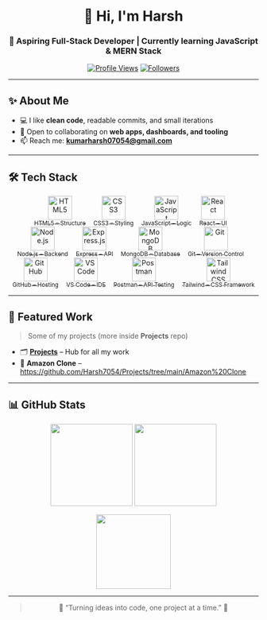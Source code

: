 <div align="center">

# 👋 Hi, I'm Harsh  
### 🌱 Aspiring Full-Stack Developer | Currently learning JavaScript & MERN Stack  

[![Profile Views](https://komarev.com/ghpvc/?username=Harsh7054&label=Profile%20Views&color=0e75b6)](https://github.com/Harsh7054)
[![Followers](https://img.shields.io/github/followers/Harsh7054?style=social)](https://github.com/Harsh7054?tab=followers)

</div>

---

## ✨ About Me
- 💻 I like **clean code**, readable commits, and small iterations  
- 🤝 Open to collaborating on **web apps, dashboards, and tooling**  
- 📫 Reach me: **kumarharsh07054@gmail.com**

---

## 🛠 Tech Stack  

<p align="center">
  <a href="https://developer.mozilla.org/en-US/docs/Glossary/HTML5" style="display:inline-block;text-align:center;">
    <img src="https://skillicons.dev/icons?i=html" alt="HTML5" width="48" /><br>
    <sub>HTML5 – Structure</sub>
  </a>
  &nbsp;&nbsp;
  <a href="https://developer.mozilla.org/en-US/docs/Web/CSS" style="display:inline-block;text-align:center;">
    <img src="https://skillicons.dev/icons?i=css" alt="CSS3" width="48" /><br>
    <sub>CSS3 – Styling</sub>
  </a>
  &nbsp;&nbsp;
  <a href="https://developer.mozilla.org/en-US/docs/Web/JavaScript" style="display:inline-block;text-align:center;">
    <img src="https://skillicons.dev/icons?i=javascript" alt="JavaScript" width="48" /><br>
    <sub>JavaScript – Logic</sub>
  </a>
  &nbsp;&nbsp;
  <a href="https://react.dev/" style="display:inline-block;text-align:center;">
    <img src="https://skillicons.dev/icons?i=react" alt="React" width="48" /><br>
    <sub>React – UI</sub>
  </a>
  &nbsp;&nbsp;
  <a href="https://nodejs.org/" style="display:inline-block;text-align:center;">
    <img src="https://skillicons.dev/icons?i=nodejs" alt="Node.js" width="48" /><br>
    <sub>Node.js – Backend</sub>
  </a>
  &nbsp;&nbsp;
  <a href="https://expressjs.com/" style="display:inline-block;text-align:center;">
    <img src="https://skillicons.dev/icons?i=express" alt="Express.js" width="48" /><br>
    <sub>Express – API</sub>
  </a>
  &nbsp;&nbsp;
  <a href="https://www.mongodb.com/" style="display:inline-block;text-align:center;">
    <img src="https://skillicons.dev/icons?i=mongodb" alt="MongoDB" width="48" /><br>
    <sub>MongoDB – Database</sub>
  </a>
  &nbsp;&nbsp;
  <a href="https://git-scm.com/" style="display:inline-block;text-align:center;">
    <img src="https://skillicons.dev/icons?i=git" alt="Git" width="48" /><br>
    <sub>Git – Version Control</sub>
  </a>
  &nbsp;&nbsp;
  <a href="https://github.com/" style="display:inline-block;text-align:center;">
    <img src="https://skillicons.dev/icons?i=github" alt="GitHub" width="48" /><br>
    <sub>GitHub – Hosting</sub>
  </a>
  &nbsp;&nbsp;
  <a href="https://code.visualstudio.com/" style="display:inline-block;text-align:center;">
    <img src="https://skillicons.dev/icons?i=vscode" alt="VS Code" width="48" /><br>
    <sub>VS Code – IDE</sub>
  </a>
  &nbsp;&nbsp;
  <a href="https://www.postman.com/" style="display:inline-block;text-align:center;">
    <img src="https://skillicons.dev/icons?i=postman" alt="Postman" width="48" /><br>
    <sub>Postman – API Testing</sub>
  </a>
  &nbsp;&nbsp;
  <a href="https://tailwindcss.com/" style="display:inline-block;text-align:center;">
    <img src="https://skillicons.dev/icons?i=tailwind" alt="Tailwind CSS" width="48" /><br>
    <sub>Tailwind – CSS Framework</sub>
  </a>
</p>

---

## 📌 Featured Work
> Some of my projects (more inside **Projects** repo)

- 🗂 **[Projects](https://github.com/Harsh7054/Projects)** – Hub for all my work  
- 🛒 **Amazon Clone** – https://github.com/Harsh7054/Projects/tree/main/Amazon%20Clone

---

## 📊 GitHub Stats
<p align="center">
  <img src="https://github-readme-stats.vercel.app/api?username=Harsh7054&show_icons=true&rank_icon=github&theme=transparent" height="165" />
  <img src="https://streak-stats.demolab.com?user=Harsh7054&theme=transparent" height="165" />
</p>
<p align="center">
  <img src="https://github-readme-stats.vercel.app/api/top-langs/?username=Harsh7054&layout=compact&theme=transparent" height="150" />
</p>

---

<div align="center">

> 🌟 “Turning ideas into code, one project at a time.” 🌟  

</div>
